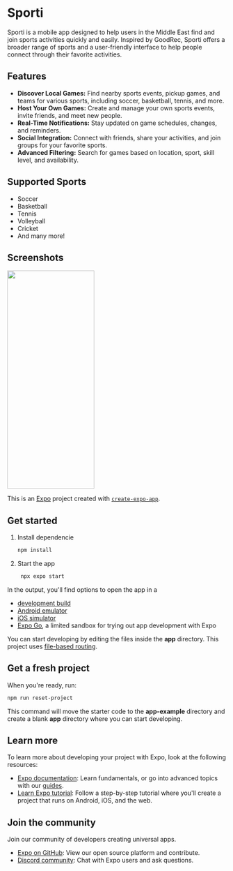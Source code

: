 # Sporti

Sporti is a mobile app designed to help users in the Middle East find and join sports activities quickly and easily. Inspired by GoodRec, Sporti offers a broader range of sports and a user-friendly interface to help people connect through their favorite activities.

## Features

- **Discover Local Games:** Find nearby sports events, pickup games, and teams for various sports, including soccer, basketball, tennis, and more.
- **Host Your Own Games:** Create and manage your own sports events, invite friends, and meet new people.
- **Real-Time Notifications:** Stay updated on game schedules, changes, and reminders.
- **Social Integration:** Connect with friends, share your activities, and join groups for your favorite sports.
- **Advanced Filtering:** Search for games based on location, sport, skill level, and availability.

## Supported Sports

- Soccer
- Basketball
- Tennis
- Volleyball
- Cricket
- And many more!

## Screenshots

<img src="https://github.com/user-attachments/assets/5744ca8c-e80d-4e97-9661-24c80cb413ba" width="200" height="500">

This is an [Expo](https://expo.dev) project created with [`create-expo-app`](https://www.npmjs.com/package/create-expo-app).

## Get started

1. Install dependencie

   ```bash
   npm install
   ```

2. Start the app

   ```bash
    npx expo start
   ```

In the output, you'll find options to open the app in a

- [development build](https://docs.expo.dev/develop/development-builds/introduction/)
- [Android emulator](https://docs.expo.dev/workflow/android-studio-emulator/)
- [iOS simulator](https://docs.expo.dev/workflow/ios-simulator/)
- [Expo Go](https://expo.dev/go), a limited sandbox for trying out app development with Expo

You can start developing by editing the files inside the **app** directory. This project uses [file-based routing](https://docs.expo.dev/router/introduction).

## Get a fresh project

When you're ready, run:

```bash
npm run reset-project
```

This command will move the starter code to the **app-example** directory and create a blank **app** directory where you can start developing.

## Learn more

To learn more about developing your project with Expo, look at the following resources:

- [Expo documentation](https://docs.expo.dev/): Learn fundamentals, or go into advanced topics with our [guides](https://docs.expo.dev/guides).
- [Learn Expo tutorial](https://docs.expo.dev/tutorial/introduction/): Follow a step-by-step tutorial where you'll create a project that runs on Android, iOS, and the web.

## Join the community

Join our community of developers creating universal apps.

- [Expo on GitHub](https://github.com/expo/expo): View our open source platform and contribute.
- [Discord community](https://chat.expo.dev): Chat with Expo users and ask questions.
